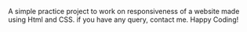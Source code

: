 A simple practice project to work on responsiveness of a website made using Html and CSS.
if you have any query, contact me.
Happy Coding!
